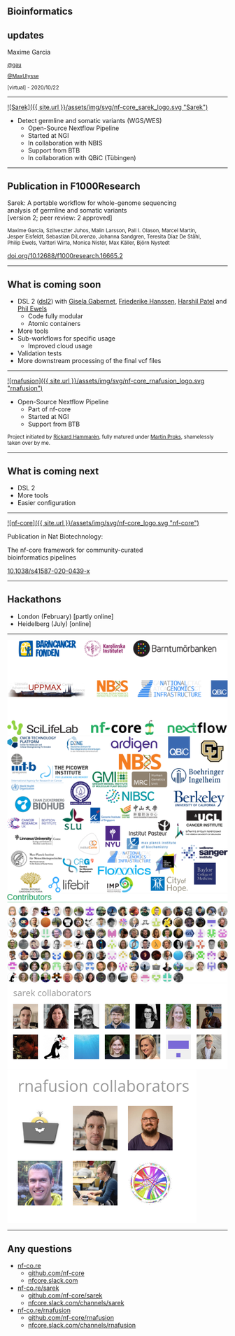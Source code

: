 <section data-background-image="{{ site.url }}/assets/img/background/Sarek-Park-02.jpg" data-background-opacity=0.5 >

# Bioinformatics

## updates

Maxime Garcia

<small>

[<i class="fab fa-twitter"></i> @gau](https://twitter.com/gau)

[<i class="fab fa-github"></i> @MaxUlysse](https://github.com/MaxUlysse)

[virtual] - 2020/10/22

</small>

---

[![Sarek]({{ site.url }}/assets/img/svg/nf-core_sarek_logo.svg "Sarek")](https://nf-co.re/sarek) <!-- .element class="image-H10" -->

* Detect germline and somatic variants (WGS/WES)
  * Open-Source Nextflow Pipeline
  * Started at NGI
  * In collaboration with NBIS
  * Support from BTB
  * In collaboration with QBiC (Tübingen)

---

## Publication in F1000Research

Sarek: A portable workflow for whole-genome sequencing</br>
analysis of germline and somatic variants</br>
[version 2; peer review: 2 approved]

<small>

Maxime Garcia, Szilveszter Juhos, Malin Larsson, Pall I. Olason, Marcel Martin,</br>
Jesper Eisfeldt, Sebastian DiLorenzo, Johanna Sandgren, Teresita Díaz De Ståhl,</br>
Philip Ewels, Valtteri Wirta, Monica Nistér, Max Käller, Björn Nystedt

</small>

[<i class="ai ai-doi"></i> doi.org/10.12688/f1000research.16665.2](https://doi.org/10.12688/f1000research.16665.2)

---

## What is coming soon

* DSL 2 ([dsl2](https://github.com/nf-core/sarek/tree/dsl2)) with [Gisela Gabernet](https://github.com/ggabernet), [Friederike Hanssen](https://github.com/FriederikeHanssen), [Harshil Patel](https://github.com/drpatelh) and [Phil Ewels](https://github.com/ewels)
  * Code fully modular
  * Atomic containers
* More tools
* Sub-workflows for specific usage
  * Improved cloud usage
* Validation tests
* More downstream processing of the final vcf files

---

[![rnafusion]({{ site.url }}/assets/img/svg/nf-core_rnafusion_logo.svg "rnafusion")](https://nf-co.re/rnafusion) <!-- .element class="image-H10" -->

<div class="fragment fade-in" data-fragment-index="2">

* Open-Source Nextflow Pipeline
  * Part of nf-core
  * Started at NGI
  * Support from BTB

</div>

<div class="fragment fade-in" data-fragment-index="3">

<small>

Project initiated by [Rickard Hammarén](https://github.com/Hammarn),
fully matured under [Martin Proks](https://github.com/matq007),
shamelessly taken over by me.

</small>

---

## What is coming next

* DSL 2
* More tools
* Easier configuration

---

[![nf-core]({{ site.url }}/assets/img/svg/nf-core_logo.svg "nf-core")](https://nf-co.re) <!-- .element class="image-H10" -->

Publication in Nat Biotechnology:

The nf-core framework for community-curated</br>
bioinformatics pipelines

[<i class="ai ai-doi"></i> 10.1038/s41587-020-0439-x](https://doi.org/10.1038/s41587-020-0439-x)

---

## Hackathons

* London (February) [partly online]
* Heidelberg (July) [online]

---

<div class="r-stack">
  <img src="/assets/img/svg/acknowledgments_2020.svg" title="Acknowledgements" alt="Acknowledgements" class="image-75 fragment fade-out" data-fragment-index="0"/>
  <img src="/assets/img/svg/institutes_2020.svg" title="Acknowledgements" alt="Acknowledgements" class="image-75 fragment fade-in-then-out" data-fragment-index="0"/>
  <img src="/assets/img/slides/nf-core_contributors_jobim.png" title="Acknowledgements" alt="Acknowledgements" class="image-75 fragment fade-in-then-out" data-fragment-index="1"/>
  <img src="/assets/img/slides/nf-core_sarek_contributors_2.6.1.png" title="Acknowledgements" alt="Acknowledgements" class="image-75 fragment fade-in-then-out" data-fragment-index="2"/>
  <img src="/assets/img/slides/nf-core_rnafusion_contributors_1.2.0.png" title="Acknowledgements" alt="Acknowledgements" class="image-75 fragment fade-in-then-out" data-fragment-index="3"/>
</div>

---

<section data-background-image="{{ site.url }}/assets/img/background/Stockholm-by-night.jpg" data-background-opacity=0.5 >

## Any questions

* [<i class="fa fa-globe-europe"></i> nf-co.re](https://nf-co.re)
  * [<i class="fab fa-github"></i> github.com/nf-core](https://github.com/nf-core)
  * [<i class="fab fa-slack"></i> nfcore.slack.com](https://nfcore.slack.com/)
* [<i class="fa fa-globe-europe"></i> nf-co.re/sarek](https://nf-co.re/sarek)
  * [<i class="fab fa-github"></i> github.com/nf-core/sarek](https://github.com/nf-core/sarek)
  * [<i class="fab fa-slack"></i> nfcore.slack.com/channels/sarek](https://nfcore.slack.com/channels/sarek)
* [<i class="fa fa-globe-europe"></i> nf-co.re/rnafusion](https://nf-co.re/rnafusion)
  * [<i class="fab fa-github"></i> github.com/nf-core/rnafusion](https://github.com/nf-core/rnafusion)
  * [<i class="fab fa-slack"></i> nfcore.slack.com/channels/rnafusion](https://nfcore.slack.com/channels/rnafusion)
